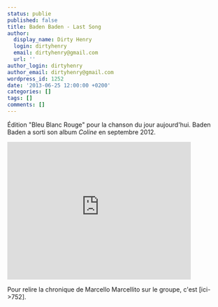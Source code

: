 ```yaml
---
status: publie
published: false
title: Baden Baden - Last Song
author:
  display_name: Dirty Henry
  login: dirtyhenry
  email: dirtyhenry@gmail.com
  url: ''
author_login: dirtyhenry
author_email: dirtyhenry@gmail.com
wordpress_id: 1252
date: '2013-06-25 12:00:00 +0200'
categories: []
tags: []
comments: []
---
```

Édition "Bleu Blanc Rouge" pour la chanson du jour aujourd'hui. Baden Baden a sorti son album *Coline* en septembre 2012.

<iframe width="420" height="315" src="http://www.youtube.com/embed/wuli2_kTrLY" frameborder="0" allowfullscreen></iframe>

Pour relire la chronique de Marcello Marcellito sur le groupe, c'est [ici->752].
